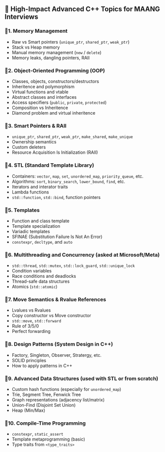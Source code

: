 ## 🚀 High-Impact Advanced C++ Topics for MAANG Interviews
### 🔹1. Memory Management
- Raw vs Smart pointers (`unique_ptr`, `shared_ptr`, `weak_ptr`)
- Stack vs Heap memory
- Manual memory management (`new` / `delete`)
- Memory leaks, dangling pointers, RAII

### 🔹2. Object-Oriented Programming (OOP)
- Classes, objects, constructors/destructors
- Inheritence and polymorphism
- Virtual functions and vtable
- Abstract classes and interfaces
- Access specifiers (`public`, `private`, `protected`)
- Composition vs Inheritence
- Diamond problem and virtual inheritence

### 🔹3. Smart Pointers & RAII
- `unique_ptr`, `shared_ptr`, `weak_ptr`, `make_shared`, `make_unique`
- Ownership semantics
- Custom deleters
- Resource Acquisition Is Initialization (RAII)

### 🔹4. STL (Standard Template Library)
- Containers: `vector`, `map`, `set`, `unordered_map`, `priority_queue`, etc.
- Algorithms: `sort`, `binary_search`, `lower_bound`, `find`, etc.
- Iterators and interator traits
- Lambda functions
- `std::function`, `std::bind`, function pointers

### 🔹5. Templates
- Function and class template
- Template specialization
- Variadic templates
- SFINAE (Substitution Failure Is Not An Error)
- `constexpr`, `decltype`, and `auto`

### 🔹6. Multithreading and Concurrency (asked at Microsoft/Meta)
- `std::thread`, `std::mutex`, `std::lock_guard`, `std::unique_lock`
- Condition variables
- Race conditions and deadlocks
- Thread-safe data structures
- Atomics (`std::atomic`)

### 🔹7. Move Semantics & Rvalue References
- Lvalues vs Rvalues
- Copy constructor vs Move constructor
- `std::move`, `std::forward`
- Rule of 3/5/0
- Perfect forwarding

### 🔹8. Design Patterns (System Design in C++)
- Factory, Singleton, Observer, Stratergy, etc.
- SOLID principles
- How to apply patterns in C++

### 🔹9. Advanced Data Structures (used with STL or from scratch)
- Custom hash functions (especially for `unordered_map`)
- Trie, Segment Tree, Fenwick Tree
- Graph representations (adjacency list/matrix)
- Union-Find (Disjoint Set Union)
- Heap (Min/Max)

### 🔹10. Compile-Time Programming
- `constexpr`, `static_assert`
- Template metaprogramming (basic)
- Type traits from `<type_traits>`